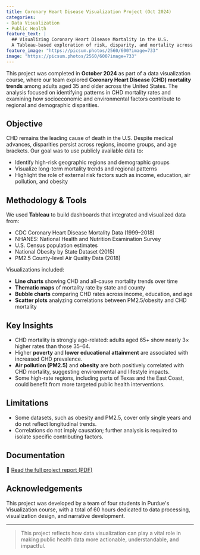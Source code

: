 ```yaml
---
title: Coronary Heart Disease Visualization Project (Oct 2024)
categories:
- Data Visualization
- Public Health
feature_text: |
  ## Visualizing Coronary Heart Disease Mortality in the U.S.
  A Tableau-based exploration of risk, disparity, and mortality across regions and demographics
feature_image: "https://picsum.photos/2560/600?image=733"
image: "https://picsum.photos/2560/600?image=733"
---
```


This project was completed in **October 2024** as part of a data visualization course, where our team explored **Coronary Heart Disease (CHD) mortality trends** among adults aged 35 and older across the United States. The analysis focused on identifying patterns in CHD mortality rates and examining how socioeconomic and environmental factors contribute to regional and demographic disparities.

<!-- more -->

## Objective

CHD remains the leading cause of death in the U.S. Despite medical advances, disparities persist across regions, income groups, and age brackets. Our goal was to use publicly available data to:

- Identify high-risk geographic regions and demographic groups
- Visualize long-term mortality trends and regional patterns
- Highlight the role of external risk factors such as income, education, air pollution, and obesity

## Methodology & Tools

We used **Tableau** to build dashboards that integrated and visualized data from:

- CDC Coronary Heart Disease Mortality Data (1999–2018)
- NHANES: National Health and Nutrition Examination Survey
- U.S. Census population estimates
- National Obesity by State Dataset (2015)
- PM2.5 County-level Air Quality Data (2018)

Visualizations included:  
- **Line charts** showing CHD and all-cause mortality trends over time  
- **Thematic maps** of mortality rate by state and county  
- **Bubble charts** comparing CHD rates across income, education, and age  
- **Scatter plots** analyzing correlations between PM2.5/obesity and CHD mortality

## Key Insights

- CHD mortality is strongly age-related: adults aged 65+ show nearly 3× higher rates than those 35–64.
- Higher **poverty** and **lower educational attainment** are associated with increased CHD prevalence.
- **Air pollution (PM2.5)** and **obesity** are both positively correlated with CHD mortality, suggesting environmental and lifestyle impacts.
- Some high-rate regions, including parts of Texas and the East Coast, could benefit from more targeted public health interventions.

## Limitations

- Some datasets, such as obesity and PM2.5, cover only single years and do not reflect longitudinal trends.
- Correlations do not imply causation; further analysis is required to isolate specific contributing factors.

## Documentation

📄 [Read the full project report (PDF)](https://github.com/SophieYTWang/SophieYTWang.github.io/blob/main/Final_project_team3.pdf)  

## Acknowledgements

This project was developed by a team of four students in Purdue's Visualization course, with a total of 60 hours dedicated to data processing, visualization design, and narrative development.

---
> This project reflects how data visualization can play a vital role in making public health data more actionable, understandable, and impactful.
